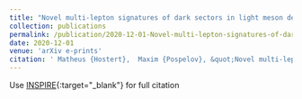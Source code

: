 ```yaml
---
title: "Novel multi-lepton signatures of dark sectors in light meson decays"
collection: publications
permalink: /publication/2020-12-01-Novel-multi-lepton-signatures-of-dark-sectors-in-light-meson-decays
date: 2020-12-01
venue: 'arXiv e-prints'
citation: ' Matheus {Hostert},  Maxim {Pospelov}, &quot;Novel multi-lepton signatures of dark sectors in light meson decays.&quot; arXiv e-prints, 2020.'
---
```

Use [INSPIRE](https://inspirehep.net/literature?q=2012.02142){:target="_blank"} for full citation